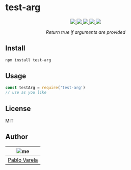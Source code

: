 # test-arg

<p align="center">
  <a href="https://travis-ci.org/pablopunk/test-arg"><img src="https://img.shields.io/travis/pablopunk/test-arg.svg" /> </a>
  <a href="https://codecov.io/gh/pablopunk/test-arg"><img src="https://img.shields.io/codecov/c/github/pablopunk/test-arg.svg" /> </a>
  <a href="https://github.com/sindresorhus/xo"><img src="https://img.shields.io/badge/code_style-XO-5ed9c7.svg" /> </a>
  <a href="https://github.com/pablopunk/miny"><img src="https://img.shields.io/badge/made_with-miny-1eced8.svg" /> </a>
  <a href="https://www.npmjs.com/package/test-arg"><img src="https://img.shields.io/npm/dt/test-arg.svg" /></a>
</p>

<p align="center">
  <i>Return true if arguments are provided</i>
</p>


## Install

```sh
npm install test-arg
```


## Usage

```js
const testArg = require('test-arg')
// use as you like
```


## License

MIT


## Author

| ![me](https://gravatar.com/avatar/fa50aeff0ddd6e63273a068b04353d9d?size=100)           |
| --------------------------------- |
| [Pablo Varela](https://pablo.life)   |

